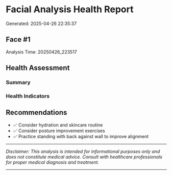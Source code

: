 # Facial Analysis Health Report

Generated: 2025-04-26 22:35:37

## Face #1

Analysis Time: 20250426_223517

## Health Assessment

### Summary

### Health Indicators

## Recommendations

- ✅ Consider hydration and skincare routine
- ✅ Consider posture improvement exercises
- ✅ Practice standing with back against wall to improve alignment

---

*Disclaimer: This analysis is intended for informational purposes only and does not constitute medical advice. Consult with healthcare professionals for proper medical diagnosis and treatment.*

---

